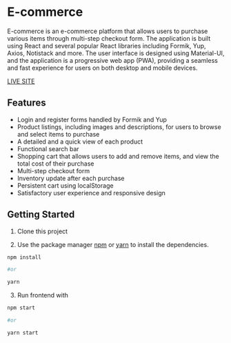 # E-commerce
E-commerce is an e-commerce platform that allows users to purchase various items through multi-step checkout form. The application is built using React and several popular React libraries including Formik, Yup, Axios, Notistack and more. The user interface is designed using Material-UI, and the application is a progressive web app (PWA), providing a seamless and fast experience for users on both desktop and mobile devices.

[LIVE SITE](https://e-commerce-dstoneva.netlify.app/)

## Features
  * Login and register forms handled by Formik and Yup
  * Product listings, including images and descriptions, for users to browse and select items to purchase
  * A detailed and a quick view of each product
  * Functional search bar
  * Shopping cart that allows users to add and remove items, and view the total cost of their purchase
  * Multi-step checkout form
  * Inventory update after each purchase
  * Persistent cart using localStorage
  * Satisfactory user experience and responsive design

## Getting Started

1. Clone this project

2. Use the package manager [npm](https://www.npmjs.com/) or [yarn](https://yarnpkg.com/) to install the dependencies.


```bash
npm install

#or

yarn
```

3. Run frontend with 

```bash
npm start

#or 

yarn start
```